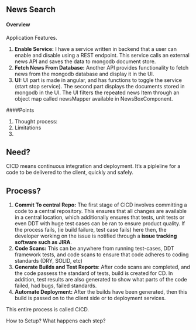 ## News Search

#### Overview
Application Features. 
1. **Enable Service:** I have a service written in backend that a user can enable and disable using a REST endpoint. This service calls an external news API and saves the data to mongodb document store. 
1. **Fetch News From Database:** Another API provides functionality to fetch news from the mongodb database and display it in the UI. 
1. **UI:** UI part is made in angular, and has functions to toggle the service (start stop service). The second part displays the documents stored in mongodb in the UI. The UI filters the repeated news Item through an object map called newsMapper available in NewsBoxComponent.   


####Points
1. Thought process:
1. Limitations 
1. 

## Need?
CICD means continuous integration and deployment. It’s a pipleline for a code to be delivered to the client, quickly and safely.

## Process?
1. **Commit To central Repo:**   The first stage of CICD involves committing a code to a central repository. This ensures that all changes are available in a central location, which additionally ensures that tests, unit tests or even DDT with huge test cases can be ran to ensure product quality. If the process fails, (ie build failure, test case fails) here then, the developer working on the issue is notified through a **issue tracking software such as JIRA**.
1. **Code Scans:** This can be anywhere from running test-cases, DDT framework tests, and code scans to ensure that code adheres to coding standards (DRY, SOLID, etc)
1. **Generate Builds and Test Reports**: After code scans are completed, and the code passess the standard of tests, build is created for CD. In addition, test results are also generated to show what parts of the code failed, had bugs, failed standards.
1. **Automate Deployment:** After the builds have been generated, then this build is passed on to the client side or to deployment services.

This entire process is called CICD.

How to Setup?
What happens each step?

